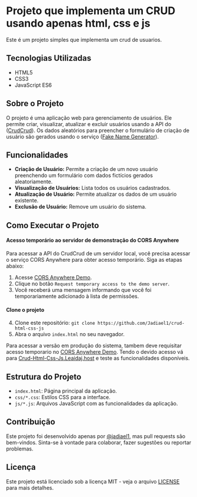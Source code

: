 # Projeto que implementa um CRUD usando apenas html, css e js

Este é um projeto simples que implementa um crud de usuarios.

## Tecnologias Utilizadas

- HTML5
- CSS3
- JavaScript ES6

## Sobre o Projeto

O projeto é uma aplicação web para gerenciamento de usuários. Ele permite criar, visualizar, atualizar e excluir usuários usando a API do ([CrudCrud](https://crudcrud.com/)). Os dados aleatórios para preencher o formulário de criação de usuário são gerados usando o serviço ([Fake Name Generator](https://www.fakenamegenerator.com/)).

## Funcionalidades

- **Criação de Usuário:** Permite a criação de um novo usuário preenchendo um formulário com dados fictícios gerados aleatoriamente.
- **Visualização de Usuários:** Lista todos os usuários cadastrados.
- **Atualização de Usuário:** Permite atualizar os dados de um usuário existente.
- **Exclusão de Usuário:** Remove um usuário do sistema.

## Como Executar o Projeto
#### Acesso temporário ao servidor de demonstração do CORS Anywhere

Para acessar a API do CrudCrud de um servidor local, você precisa acessar o serviço CORS Anywhere para obter acesso temporário. Siga as etapas abaixo:

1. Acesse [CORS Anywhere Demo](https://cors-anywhere.herokuapp.com/corsdemo).
2. Clique no botão `Request temporary access to the demo server`.
3. Você receberá uma mensagem informando que você foi temporariamente adicionado à lista de permissões.
#### Clone o projeto
4. Clone este repositório: `git clone https://github.com/Jadiael1/crud-html-css-js`
5. Abra o arquivo `index.html` no seu navegador.

Para acessar a versão em produção do sistema, tambem deve requisitar acesso temporario no [CORS Anywhere Demo](https://cors-anywhere.herokuapp.com/corsdemo). Tendo o devido acesso vá para [Crud-Html-Css-Js.Leaidaj.host](https://crud-html-css-js.leaidaj.host) e teste as funcionalidades disponíveis.

## Estrutura do Projeto

- `index.html`: Página principal da aplicação.
- `css/*.css`: Estilos CSS para a interface.
- `js/*.js`: Arquivos JavaScript com as funcionalidades da aplicação.

## Contribuição

Este projeto foi desenvolvido apenas por [@jadiael1](https://github.com/Jadiael1), mas pull requests são bem-vindos. Sinta-se à vontade para colaborar, fazer sugestões ou reportar problemas.

## Licença

Este projeto está licenciado sob a licença MIT - veja o arquivo [LICENSE](LICENSE) para mais detalhes.

